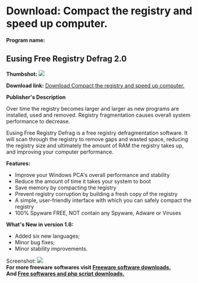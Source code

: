 # Download: Compact the registry and speed up computer.

**Program name:**

## Eusing Free Registry Defrag 2.0

  
**Thumbshot:** ![](http://www.freewarefiles.com/screenshot/eufreeregdefrag_md.jpg)   
  
**Download link:** [Download Compact the registry and speed up computer.](http://freesoftwares.boysofts.com/Eusing-Free-Registry-Defrag_program_50132.html)  
  


**Publisher's Description**  
  


Over time the registry becomes larger and larger as new programs are installed, used and removed. Registry fragmentation causes overall system performance to decrease. 

Eusing Free Registry Defrag is a free registry defragmentation software. It will scan through the registry to remove gaps and wasted space, reducing the registry size and ultimately the amount of RAM the registry takes up, and improving your computer performance.

**Features:**

  * Improve your Windows PCA's overall performance and stability 
  * Reduce the amount of time it takes your system to boot 
  * Save memory by compacting the registry 
  * Prevent registry corruption by building a fresh copy of the registry 
  * A simple, user-friendly interface with which you can safely compact the registry 
  * 100% Spyware FREE, NOT contain any Spyware, Adware or Viruses 

**What's New in version 1.6:**

  * Added six new languages; 
  * Minor bug fixes; 
  * Minor stability improvements. 

  
  
Screenshot: ![](http://www.freewarefiles.com/screenshot/eufreeregdefrag.jpg)   
**For more freeware softwares visit [Freeware software downloads.](http://freesoftwares.boysofts.com/)**   
**And [Free softwares and php script downloads.](http://www.boysofts.com/)**
